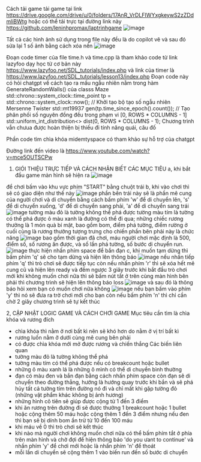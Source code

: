 Cách tải game tải game tại link https://drive.google.com/drive/u/0/folders/17AnR_VrDLFIWYxgkeywS2zZDdmliBWtg
 hoặc có thể tải trực  tại đường link này https://github.com/leninhpromax/laptrinhgame
 ![image](https://github.com/leninhpromax/laptrinhgame/assets/90245106/20ef1fac-99a6-485c-94b2-4c5d2f212ab9)

 
Tất cả các hình ảnh sử dụng trong file này đều là do copilot vẽ và sau đó sửa lại 1 số ảnh bằng cách xóa nền
![image](https://github.com/leninhpromax/laptrinhgame/assets/90245106/16202444-71a3-4455-b222-3868b9d9a790)

Đoạn code timer của file time.h và time.cpp là tham khảo code từ link lazyfoo dạy học từ cơ bản này  https://www.lazyfoo.net/SDL_tutorials/index.php và link của timer là https://www.lazyfoo.net/SDL_tutorials/lesson13/index.php
Đoạn code này có hỏi chatgpt về cách tạo ra mấu ngẫu nhiên nằm trong hàm GenerateRandomWalls() của classs Maze
    std::chrono::system_clock::time_point tp = std::chrono::system_clock::now();
    // Khởi tạo bộ tạo số ngẫu nhiên Mersenne Twister
    std::mt19937 gen(tp.time_since_epoch().count());
    // Tạo phân phối số nguyên đồng đều trong phạm vi [0, ROWS * COLUMNS - 1]
    std::uniform_int_distribution<> dist(0, ROWS * COLUMNS - 1);
Chương trình vẫn chưua được hoàn thiện bị thiếu đi tính năng quái, câu đố

Phần code tìm chìa khóa midemtyspace có tham khảo sự hỗ trợ của chatgpt

Đường link đến video là https://www.youtube.com/watch?v=mce5OUTSCPw

1. GIÓI THIỆU TRỰC TIẾP VÀ CÁCH NHẬN BIẾT CÁC MỤC TIÊU
a, khi bắt đầu game màn hình sẽ hiện ra
![image](https://github.com/leninhpromax/laptrinhgame/assets/90245106/efe51c61-de68-4f92-9237-d6c1c1690dcc)

để chơi bấm vào khu vực phím "START" bằng chuột trái
b, khi vào chơi thì sẽ có giao diện như thế này 
![image](https://github.com/leninhpromax/laptrinhgame/assets/90245106/f4b2c751-b2df-4741-aac6-32e13f1e3170)
phần bên trái này sẽ là phần mê cung của người chơi và di chuyển bằng cách bấm phím 'w' để di chuyển lên, 's' để di chuyển xuống, 'd' để di chuyển sang phải, 'a' để di chuyển sang trái
![image](https://github.com/leninhpromax/laptrinhgame/assets/90245106/c2baa681-6832-48a4-a3b8-52c0f9029be5)
tường màu đỏ là tường không thể phá được
tường màu tím là tường có thể phá được
ô màu xanh là đường có thể đi qua;
những chiếc rương thưởng là 1 món quà bí mật, bao gồm bom, điểm phá tường, điểm
rường ở cuối cùng là rương thưởng tượng trưng cho chiến 
phần bên phải này là chức năng 
![image](https://github.com/leninhpromax/laptrinhgame/assets/90245106/4a62e7dd-baca-440c-af37-669f9372f272)
bao gồm thời gian đã chơi, máu người chơi mặc định là 500, điểm số, số rương ăn được, và số lần phá tường, số bước di chuyển run.
![image](https://github.com/leninhpromax/laptrinhgame/assets/90245106/01441dcf-07a8-4f91-a079-d98b4fb34d63)
thực hiện nhấn phím space để bắn đạn 
c, khi muốn tạm dừng thì bấm phím 'q' sẽ cho tạm dừng và hiện lên thông báo
![image](https://github.com/leninhpromax/laptrinhgame/assets/90245106/601347fb-8846-4d36-9555-cd8b89826dd3)
nếu nhấn tiếp phím 'q' thì trò chơi sẽ được tiếp tục 
còn nếu nhấn phím 'r' thì sẽ xóa hết mê cung cũ và hiện lên ready và đếm ngược 3 giây trước khi bắt đầu trò chơi mới
khi không muốn chơi nữa thì sẽ bấm nút tắt ở trên cùng màn hình bên phải thì chương trình sẽ hiện lên thông báo loss
![image](https://github.com/leninhpromax/laptrinhgame/assets/90245106/768f10bd-ba6b-41db-ae10-5828b8fdfa9f)
và sau đó là thông báo hỏi xem bạn có muốn chơi nữa không 
![image](https://github.com/leninhpromax/laptrinhgame/assets/90245106/0eb86dc5-a6c2-4c60-8ee6-fb52180bda2c)
nếu bạn bấm vào phím 'y' thì nó sẽ đưa ra trờ chơi mới cho bạn còn nếu bấm phím 'n' thì chỉ cần chờ 2 giây chương trình sẽ tự kết thúc 

2, CẬP NHẬT LOGIC GAME VÀ CÁCH CHƠI GAME 
Mục tiêu cần tìm là chìa khóa và rương đích
+ chìa khóa thì nằm ở nơi bất kì nên sẽ khó hơn do nằm ở vị trí bất kì
+ rương luốn nằm ở dưới cùng mê cung bên phải
+ có được chìa khóa mới mở được rương và chiến thắng
Các biến liên quan
+ tường màu đỏ là tường không thể phá
+ tường màu tím có thể phá được nếu có breakcount hoặc bullet
+ những ô màu xanh lá là những ô mình có thể di chuyển bình thường
+ đạn có màu đen và bắn đạn bằng cách nhấn phím space còn đạn sẽ di chuyển theo đường thẳng, hướng là hướng quay trước khi bắn và sẽ phá hủy tất cả tường tím trên đường nó đi và chỉ mất khi gặp tường đỏ (những vật phẩm khác không bị ảnh hương)
+ những hình cô tiên sẽ giúp được cộng từ 1 đến 3 điểm
+ khi ăn rương trên đường đi sẽ được thưởng 1 breakcount hoặc 1 bullet hoặc cộng thêm 50 máu hoặc cộng thêm 1 đến 3 điểm nhưng nếu đen thì bạn sẽ bị dính bom ẩn trừ từ 10 đến 100 máu
+ khi máu về 0 thì trò chơi sẽ kết thúc
+ khi nào mà người chơi không muốn chơi nữa có thể bấm phím tắt ở phía trên màn hình và chờ đợi để hiện thông báo 'do you ưant to continue' và nhấn phím 'y' để chơi mới hoặc là nhấn phím 'n' để thoát
+ mỗi lần di chuyển sẽ cộng thêm 1 vào biến run đến số bước di chuyển








